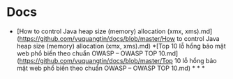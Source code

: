 # Docs
* [How to control Java heap size (memory) allocation (xmx, xms).md](https://github.com/vuquangtin/docs/blob/master/How to control Java heap size (memory) allocation (xmx, xms).md)
*[Top 10 lỗ hổng bảo mật web phổ biến theo chuẩn OWASP – OWASP TOP 10.md](https://github.com/vuquangtin/docs/blob/master/Top 10 lỗ hổng bảo mật web phổ biến theo chuẩn OWASP – OWASP TOP 10.md)
*[]()
*[]()
*[]()